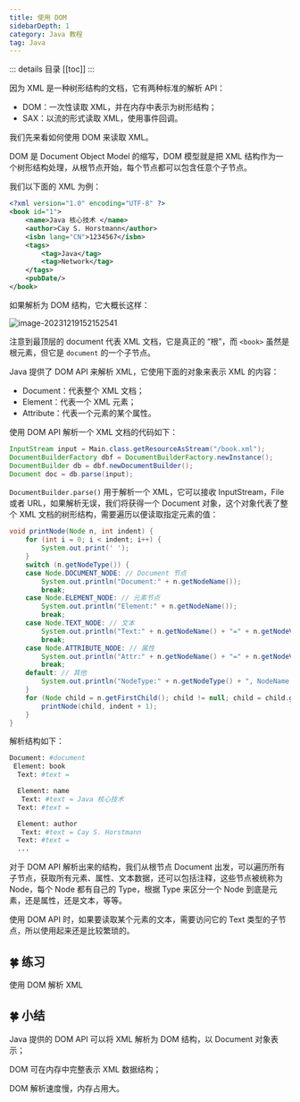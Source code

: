 ```yaml
---
title: 使用 DOM
sidebarDepth: 1
category: Java 教程
tag: Java
---
```


::: details 目录
[[toc]]
:::

因为 XML 是一种树形结构的文档，它有两种标准的解析 API：

- DOM：一次性读取 XML，并在内存中表示为树形结构；
- SAX：以流的形式读取 XML，使用事件回调。

我们先来看如何使用 DOM 来读取 XML。

DOM 是 Document Object Model 的缩写，DOM 模型就是把 XML 结构作为一个树形结构处理，从根节点开始，每个节点都可以包含任意个子节点。

我们以下面的 XML 为例：

```xml
<?xml version="1.0" encoding="UTF-8" ?>
<book id="1">
    <name>Java 核心技术 </name>
    <author>Cay S. Horstmann</author>
    <isbn lang="CN">1234567</isbn>
    <tags>
        <tag>Java</tag>
        <tag>Network</tag>
    </tags>
    <pubDate/>
</book>
```

如果解析为 DOM 结构，它大概长这样：

![image-20231219152152541](./assets/image-20231219152152541.png)

注意到最顶层的 document 代表 XML 文档，它是真正的 “根”，而 `<book>` 虽然是根元素，但它是 `document` 的一个子节点。

Java 提供了 DOM API 来解析 XML，它使用下面的对象来表示 XML 的内容：

- Document：代表整个 XML 文档；
- Element：代表一个 XML 元素；
- Attribute：代表一个元素的某个属性。

使用 DOM API 解析一个 XML 文档的代码如下：

```java
InputStream input = Main.class.getResourceAsStream("/book.xml");
DocumentBuilderFactory dbf = DocumentBuilderFactory.newInstance();
DocumentBuilder db = dbf.newDocumentBuilder();
Document doc = db.parse(input);
```

`DocumentBuilder.parse()` 用于解析一个 XML，它可以接收 InputStream，File 或者 URL，如果解析无误，我们将获得一个 Document 对象，这个对象代表了整个 XML 文档的树形结构，需要遍历以便读取指定元素的值：

```java
void printNode(Node n, int indent) {
    for (int i = 0; i < indent; i++) {
        System.out.print(' ');
    }
    switch (n.getNodeType()) {
    case Node.DOCUMENT_NODE: // Document 节点
        System.out.println("Document:" + n.getNodeName());
        break;
    case Node.ELEMENT_NODE: // 元素节点
        System.out.println("Element:" + n.getNodeName());
        break;
    case Node.TEXT_NODE: // 文本
        System.out.println("Text:" + n.getNodeName() + "=" + n.getNodeValue());
        break;
    case Node.ATTRIBUTE_NODE: // 属性
        System.out.println("Attr:" + n.getNodeName() + "=" + n.getNodeValue());
        break;
    default: // 其他
        System.out.println("NodeType:" + n.getNodeType() + ", NodeName:" + n.getNodeName());
    }
    for (Node child = n.getFirstChild(); child != null; child = child.getNextSibling()) {
        printNode(child, indent + 1);
    }
}
```

解析结构如下：

```sh
Document: #document
 Element: book
  Text: #text =

  Element: name
   Text: #text = Java 核心技术
  Text: #text =

  Element: author
   Text: #text = Cay S. Horstmann
  Text: #text =
  ...
```

对于 DOM API 解析出来的结构，我们从根节点 Document 出发，可以遍历所有子节点，获取所有元素、属性、文本数据，还可以包括注释，这些节点被统称为 Node，每个 Node 都有自己的 Type，根据 Type 来区分一个 Node 到底是元素，还是属性，还是文本，等等。

使用 DOM API 时，如果要读取某个元素的文本，需要访问它的 Text 类型的子节点，所以使用起来还是比较繁琐的。

## 🍀 练习

使用 DOM 解析 XML

## 🍀 小结

Java 提供的 DOM API 可以将 XML 解析为 DOM 结构，以 Document 对象表示；

DOM 可在内存中完整表示 XML 数据结构；

DOM 解析速度慢，内存占用大。


